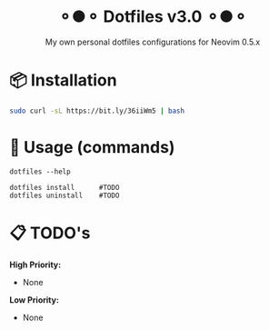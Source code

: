 <h1 align="center">⚬●⚬ Dotfiles v3.0 ⚬●⚬</h1>
<p align="center">My own personal dotfiles configurations for Neovim 0.5.x</p>

# 📦 Installation
```bash
sudo curl -sL https://bit.ly/36iiWm5 | bash
```

# 🤖 Usage (commands)
```
dotfiles --help
```
```
dotfiles install      #TODO
dotfiles uninstall    #TODO
```


# 📋 TODO's
**High Priority:**
- None

**Low Priority:**
- None  
